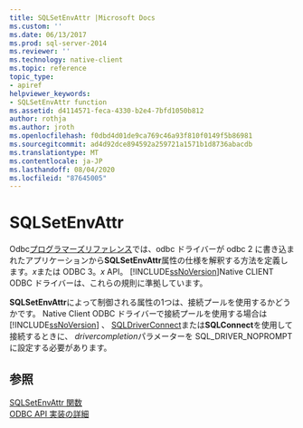 ```yaml
---
title: SQLSetEnvAttr |Microsoft Docs
ms.custom: ''
ms.date: 06/13/2017
ms.prod: sql-server-2014
ms.reviewer: ''
ms.technology: native-client
ms.topic: reference
topic_type:
- apiref
helpviewer_keywords:
- SQLSetEnvAttr function
ms.assetid: d4114571-feca-4330-b2e4-7bfd1050b812
author: rothja
ms.author: jroth
ms.openlocfilehash: f0dbd4d01de9ca769c46a93f810f0149f5b86981
ms.sourcegitcommit: ad4d92dce894592a259721a1571b1d8736abacdb
ms.translationtype: MT
ms.contentlocale: ja-JP
ms.lasthandoff: 08/04/2020
ms.locfileid: "87645005"
---
```

# <a name="sqlsetenvattr"></a>SQLSetEnvAttr
  Odbc[プログラマーズリファレンス](https://go.microsoft.com/fwlink/?LinkId=45250)では、odbc ドライバーが odbc 2 に書き込まれたアプリケーションから**SQLSetEnvAttr**属性の仕様を解釈する方法を定義します。*x*または ODBC 3。*x* API。 [!INCLUDE[ssNoVersion](../../includes/ssnoversion-md.md)]Native CLIENT ODBC ドライバーは、これらの規則に準拠しています。  
  
 **SQLSetEnvAttr**によって制御される属性の1つは、接続プールを使用するかどうかです。 Native Client ODBC ドライバーで接続プールを使用する場合は [!INCLUDE[ssNoVersion](../../includes/ssnoversion-md.md)] 、 [SQLDriverConnect](sqldriverconnect.md)または**SQLConnect**を使用して接続するときに、 *drivercompletion*パラメーターを SQL_DRIVER_NOPROMPT に設定する必要があります。  
  
## <a name="see-also"></a>参照  
 [SQLSetEnvAttr 関数](https://go.microsoft.com/fwlink/?LinkId=59369)   
 [ODBC API 実装の詳細](odbc-api-implementation-details.md)  
  
  
